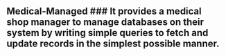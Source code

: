 ## Medical-Managed ### It provides a medical shop manager to manage databases on their system by writing simple queries to fetch and update records in the simplest possible manner.
